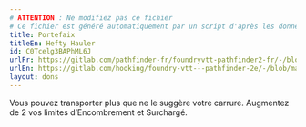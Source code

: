 ```yaml
---
# ATTENTION : Ne modifiez pas ce fichier
# Ce fichier est généré automatiquement par un script d'après les données du module Foundry VTT officiel et de sa traduction
title: Portefaix
titleEn: Hefty Hauler
id: C0Tcelg3BAPhML6J
urlFr: https://gitlab.com/pathfinder-fr/foundryvtt-pathfinder2-fr/-/blob/master/data/feats/C0Tcelg3BAPhML6J.htm
urlEn: https://gitlab.com/hooking/foundry-vtt---pathfinder-2e/-/blob/master/packs/data/feats.db/hefty-hauler.json
layout: dons
---
```

Vous pouvez transporter plus que ne le suggère votre carrure. Augmentez de 2 vos limites d’Encombrement et Surchargé.
